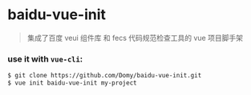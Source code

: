 # baidu-vue-init

> 集成了百度 veui 组件库 和 fecs 代码规范检查工具的 vue 项目脚手架

### use it with `vue-cli`:

``` bash
$ git clone https://github.com/Domy/baidu-vue-init.git
$ vue init baidu-vue-init my-project
```
